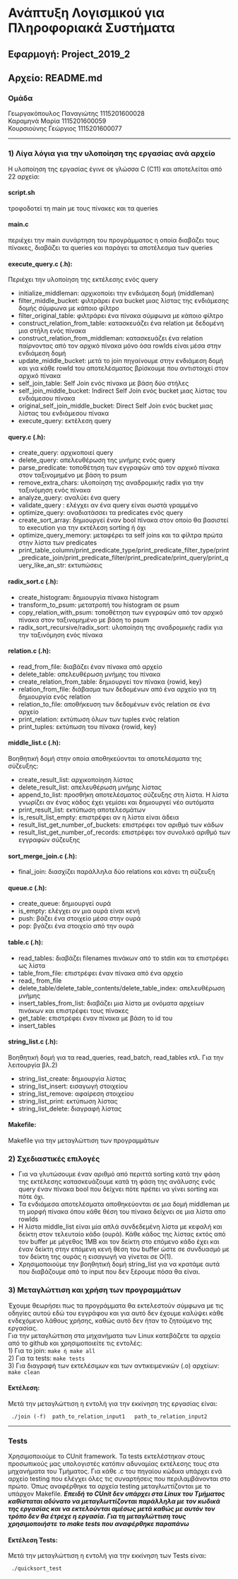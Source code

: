 # Ανάπτυξη Λογισμικού για Πληροφοριακά Συστήματα
## Εφαρμογή: Project_2019_2
## Αρχείο: README.md  
### Ομάδα
Γεωργακόπουλος Παναγιώτης 1115201600028\
Καραμηνά Μαρία            1115201600059\
Κουρσιούνης Γεώργιος      1115201600077
- - - -

### 1) Λίγα λόγια για την υλοποίηση της εργασίας ανά αρχείο
Η υλοποίηση της εργασίας έγινε σε γλώσσα C (C11) και αποτελείται από 22 αρχεία:

#### script.sh
τροφοδοτεί τη main με τους πίνακες και τα queries

#### main.c
περιέχει την main συνάρτηση του προγράμματος η οποία διαβάζει τους πίνακες, διαβάζει τα queries και παράγει τα αποτέλεσμα των queries

#### execute_query.c (.h): 
Περιέχει την υλοποίηση της εκτέλεσης ενός query
* initialize_middleman: αρχικοποίει την ενδιάμεση δομή (middleman)
* filter_middle_bucket: φιλτράρει ένα bucket μιας λίστας της ενδιάμεσης δομής σύμφωνα με κάποιο φίλτρο
* filter_original_table: φιλτράρει ένα πίνακα σύμφωνα με κάποιο φίλτρο
* construct_relation_from_table: κατασκευάζει ένα relation με δεδομένη μια στήλη ενός πίνακα
* construct_relation_from_middleman: κατασκευάζει ένα relation παίρνοντας από τον αρχικό πίνακα μόνο όσα rowIds είναι μέσα στην ενδιάμεση δομή
* update_middle_bucket: μετά το join πηγαίνουμε στην ενδιάμεση δομή και για κάθε rowId του αποτελέσματος βρίσκουμε που αντιστοιχεί στον αρχικό πίνακα
* self_join_table: Self Join ενός πίνακα με βάση δύο στήλες
* self_join_middle_bucket: Indirect Self Join ενός bucket μιας λίστας του ενδιάμεσου πίνακα
* original_self_join_middle_bucket: Direct Self Join ενός bucket μιας λίστας του ενδιάμεσου πίνακα
* execute_query: εκτέλεση query

#### query.c (.h):
* create_query: αρχικοποιεί query
* delete_query: απελευθέρωση της μνήμης ενός query
* parse_predicate: τοποθέτηση των εγγραφών από τον αρχικό πίνακα στον ταξινομημένο με βάση το psum
* remove_extra_chars: υλοποίηση της αναδρομικής radix για την ταξινόμηση ενός πίνακα
* analyze_query: αναλύει ένα query
* validate_query : ελέγχει αν ένα query είναι σωστά γραμμένο
* optimize_query: αναδιατάσσει τα predicates ενός query
* create_sort_array: δημιουργεί έναν bool πίνακα στον οποίο θα βασιστεί το execution για την εκτέλεση sorting ή όχι
* optimize_query_memory: μεταφέρει τα self joins και τα φίλτρα πρώτα στην λίστα των predicates
* print_table_column/print_predicate_type/print_predicate_filter_type/print_predicate_join/print_predicate_filter/print_predicate/print_query/print_query_like_an_str: εκτυπώσεις

#### radix_sort.c (.h):
* create_histogram: δημιουργία πίνακα histogram
* transform_to_psum: μετατροπή του histogram σε psum
* copy_relation_with_psum: τοποθέτηση των εγγραφών από τον αρχικό πίνακα στον ταξινομημένο με βάση το psum
* radix_sort_recursive/radix_sort: υλοποίηση της αναδρομικής radix για την ταξινόμηση ενός πίνακα

#### relation.c (.h):
* read_from_file: διαβάζει έναν πίνακα από αρχείο
* delete_table: απελευθέρωση μνήμης του πίνακα
* create_relation_from_table: δημιουργεί τον πίνακα {rowid, key}
* relation_from_file: διάβασμα των δεδομένων από ένα αρχείο για τη δημιουργία ενός relation
* relation_to_file: αποθήκευση των δεδομένων ενός relation σε ένα αρχείο
* print_relation: εκτύπωση όλων των tuples ενός relation
* print_tuples: εκτύπωση του πίνακα {rowid, key}

#### middle_list.c (.h):
Βοηθητική δομή στην οποία αποθηκεύονται τα αποτελέσματα της σύζευξης:
* create_result_list: αρχικοποίηση λίστας
* delete_result_list: απελευθέρωση μνήμης λίστας
* append_to_list: προσθήκη αποτελέσματος σύζευξης στη λίστα. Η λίστα γνωρίζει αν ένας κάδος έχει γεμίσει και δημιουργεί νέο αυτόματα
* print_result_list: εκτύπωση αποτελεσμάτων
* is_result_list_empty: επιστρέφει αν η λίστα είναι άδεια
* result_list_get_number_of_buckets: επιστρέφει τον αριθμό των κάδων
* result_list_get_number_of_records: επιστρέφει τον συνολικό αριθμό των εγγραφών σύζευξης

#### sort_merge_join.c (.h):
* final_join: διασχίζει παράλληλα δύο relations και κάνει τη σύζευξη

#### queue.c (.h):  
* create_queue: δημιουργεί ουρά
* is_empty: ελέγχει αν μια ουρά είναι κενή
* push: βάζει ένα στοιχείο μέσα στην ουρά
* pop: βγάζει ένα στοιχείο από την ουρά

#### table.c (.h): 
* read_tables: διαβάζει filenames πινάκων από το stdin και τα επιστρέφει ως λίστα
* table_from_file: επιστρέφει έναν πίνακα από ένα αρχείο
* read_ from_file
* delete_table/delete_table_contents/delete_table_index: απελευθέρωση μνήμης
* insert_tables_from_list: διαβάζει μια λίστα με ονόματα αρχείων πινάκων και επιστρέφει τους πίνακες
* get_table: επιστρέφει έναν πίνακα με βάση το id του
* insert_tables

#### string_list.c (.h): 
Βοηθητική δομή για τα read_queries, read_batch, read_tables κτλ. Για την λειτουργία βλ.2)
* string_list_create: δημιουργία λίστας
* string_list_insert: εισαγωγή στοιχείου
* string_list_remove: αφαίρεση στοιχείου
* string_list_print: εκτύπωση λίστας
* string_list_delete: διαγραφή λίστας

#### Makefile:  
Makefile για την μεταγλώττιση των προγραμμάτων


    
### 2) Σχεδιαστικές επιλογές
* Για να γλυτώσουμε έναν αριθμό από περιττά sorting κατά την φάση της εκτέλεσης κατασκευάζουμε κατά τη φάση της ανάλυσης ενός query έναν πίνακα bool που δείχνει πότε πρέπει να γίνει sorting και πότε όχι.
* Τα ενδιάμεσα αποτελέσματα αποθηκεύονται σε μια δομή middleman με τη μορφή πίνακα όπου κάθε θέση του πίνακα δείχνει σε μια λίστα απο rowIds
* Η λίστα middle_list είναι μία απλά συνδεδεμένη λίστα με κεφαλή και δείκτη στον τελευταίο κάδο (ουρά). Κάθε κάδος της λίστας εκτός από τον buffer με μέγεθος 1MΒ και τον δείκτη στο επόμενο κάδο έχει και έναν δείκτη στην επόμενη κενή θέση του buffer ώστε σε συνδυασμό με τον δείκτη της ουράς η εισαγωγή να γίνεται σε Ο(1).
* Χρησιμοποιούμε την βοηθητική δομή string_list για να κρατάμε αυτά που διαβάζουμε από το input που δεν ξέρουμε πόσα θα είναι.


### 3) Μεταγλώττιση και χρήση των προγραμμάτων
Έχουμε θεωρήσει πως τα προγράμματα θα εκτελεστούν σύμφωνα με τις οδηγίες αυτού εδώ του εγγράφου
και για αυτό δεν έχουμε καλύψει κάθε ενδεχόμενο λάθους χρήσης, καθώς αυτό δεν ήταν το ζητούμενο της εργασίας.\
Για την μεταγλώττιση στα μηχανήματα των Linux κατεβάζετε τα αρχεία από το github και χρησιμοποιείτε τις εντολές:\
    1) Για το join: ```make ή make all```\
    2) Για τα tests: ```make tests```\
    3) Για διαγραφή των εκτελέσιμων και των αντικειμενικών (.o) αρχείων: ```make clean```
    
#### Εκτέλεση:
Μετά την μεταγλώττιση η εντολή για την εκκίνηση της εργασίας είναι: 
```
 ./join (-f)  path_to_relation_input1   path_to_relation_input2  
```
 
 - - - -
 
 ### Tests
Χρησιμοποιούμε το CUnit framework. Τα tests εκτελέστηκαν στους προσωπικούς μας υπολογιστές κατόπιν αδυναμίας εκτέλεσης τους στα μηχανήματα του Τμήματος. Για κάθε .c του πηγαίου κώδικα υπάρχει ενά αρχείο testing που ελέγχει όλες τις συναρτήσεις που περιλαμβάνονται στο πρώτο. Όπως αναφέρθηκε τα αρχεία testing μεταγλωττίζονται με το υπάρχον Makefile.
***Επειδή το CUnit δεν υπάρχει στα Linux του Τμήματος καθίσταται αδύνατο να μεταγλωττίζονται παράλληλα με τον κωδικά της εργασίας και να εκτελούνται αμέσως μετά καθώς με αυτόν τον τρόπο δεν θα έτρεχε η εργασία. Για τη μεταγλώττιση τους χρησιμοποιήστε το make tests που αναφέρθηκε παραπάνω***

#### Εκτέλεση Tests:
Μετά την μεταγλώττιση η εντολή για την εκκίνηση των Tests είναι: 
```
 ./quicksort_test
```
